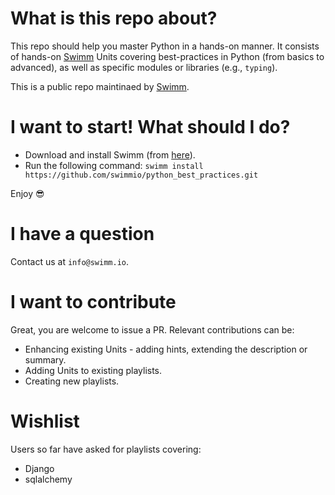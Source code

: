 # What is this repo about?
This repo should help you master Python in a hands-on manner. It consists of hands-on [Swimm](https://swimm.io) Units covering best-practices in Python (from basics to advanced), as well as specific modules or libraries (e.g., `typing`).

This is a public repo maintinaed by [Swimm](https://swimm.io).

# I want to start! What should I do?
* Download and install Swimm (from [here](https://swimm.io/download)).
* Run the following command:
`swimm install https://github.com/swimmio/python_best_practices.git`


Enjoy 😎

# I have a question
Contact us at `info@swimm.io`.

# I want to contribute
Great, you are welcome to issue a PR. Relevant contributions can be:
* Enhancing existing Units - adding hints, extending the description or summary.
* Adding Units to existing playlists.
* Creating new playlists.

# Wishlist
Users so far have asked for playlists covering:
* Django
* sqlalchemy
